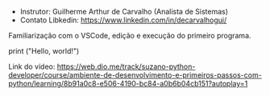 - Instrutor: Guilherme Arthur de Carvalho (Analista de Sistemas)
- Contato Libkedin: https://www.linkedin.com/in/decarvalhogui/

Familiarização com o VSCode, edição e execução do primeiro programa.

print ("Hello, world!")

Link do vídeo: https://web.dio.me/track/suzano-python-developer/course/ambiente-de-desenvolvimento-e-primeiros-passos-com-python/learning/8b91a0c8-e506-4190-bc84-a0b6b04cb151?autoplay=1